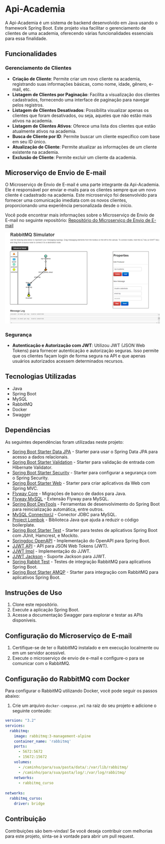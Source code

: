 # Api-Academia

A Api-Academia é um sistema de backend desenvolvido em Java usando o framework Spring Boot. Este projeto visa facilitar o gerenciamento de clientes de uma academia, oferecendo várias funcionalidades essenciais para essa finalidade.

## Funcionalidades

### Gerenciamento de Clientes
- **Criação de Cliente**: Permite criar um novo cliente na academia, registrando suas informações básicas, como nome, idade, gênero, e-mail, etc.
- **Listagem de Clientes por Paginação**: Facilita a visualização dos clientes cadastrados, fornecendo uma interface de paginação para navegar pelos registros.
- **Listagem de Clientes Desativados**: Possibilita visualizar apenas os clientes que foram desativados, ou seja, aqueles que não estão mais ativos na academia.
- **Listagem de Clientes Ativos**: Oferece uma lista dos clientes que estão atualmente ativos na academia.
- **Busca de Cliente por ID**: Permite buscar um cliente específico com base em seu ID único.
- **Atualização de Cliente**: Permite atualizar as informações de um cliente existente na academia.
- **Exclusão de Cliente**: Permite excluir um cliente da academia.

## Microserviço de Envio de E-mail

O Microserviço de Envio de E-mail é uma parte integrante da Api-Academia. Ele é responsável por enviar e-mails para os clientes sempre que um novo cliente é cadastrado na academia. Este microserviço foi desenvolvido para fornecer uma comunicação imediata com os novos clientes, proporcionando uma experiência personalizada desde o início.

Você pode encontrar mais informações sobre o Microserviço de Envio de E-mail no seguinte repositório:
[Repositório do Microserviço de Envio de E-mail](https://github.com/DanielJavaCoffee/Api-Academia-ms-Email)

![Imagem do Microserviço de Envio de E-mail](src/main/resources/static/rabbit.png)

### Segurança
- **Autenticação e Autorização com JWT**: Utilizou JWT (JSON Web Tokens) para fornecer autenticação e autorização seguras. Isso permite que os clientes façam login de forma segura na API e que apenas usuários autorizados acessem determinados recursos.

## Tecnologias Utilizadas
- Java
- Spring Boot
- MySQL
- RabbitMQ
- Docker
- Swagger

## Dependências

As seguintes dependências foram utilizadas neste projeto:

- [Spring Boot Starter Data JPA](https://mvnrepository.com/artifact/org.springframework.boot/spring-boot-starter-data-jpa) - Starter para usar o Spring Data JPA para acesso a dados relacionais.
- [Spring Boot Starter Validation](https://mvnrepository.com/artifact/org.springframework.boot/spring-boot-starter-validation) - Starter para validação de entrada com Hibernate Validator.
- [Spring Boot Starter Security](https://mvnrepository.com/artifact/org.springframework.boot/spring-boot-starter-security) - Starter para configurar a segurança com o Spring Security.
- [Spring Boot Starter Web](https://mvnrepository.com/artifact/org.springframework.boot/spring-boot-starter-web) - Starter para criar aplicativos da Web com Spring MVC.
- [Flyway Core](https://mvnrepository.com/artifact/org.flywaydb/flyway-core) - Migrações de banco de dados para Java.
- [Flyway MySQL](https://mvnrepository.com/artifact/org.flywaydb/flyway-mysql) - Extensão Flyway para MySQL.
- [Spring Boot DevTools](https://mvnrepository.com/artifact/org.springframework.boot/spring-boot-devtools) - Ferramentas de desenvolvimento do Spring Boot para reinicialização automática, entre outros.
- [MySQL Connector/J](https://mvnrepository.com/artifact/mysql/mysql-connector-java) - Conector JDBC para MySQL.
- [Project Lombok](https://mvnrepository.com/artifact/org.projectlombok/lombok) - Biblioteca Java que ajuda a reduzir o código boilerplate.
- [Spring Boot Starter Test](https://mvnrepository.com/artifact/org.springframework.boot/spring-boot-starter-test) - Starter para testes de aplicativos Spring Boot com JUnit, Hamcrest, e Mockito.
- [Springdoc OpenAPI](https://mvnrepository.com/artifact/org.springdoc/springdoc-openapi-starter-webmvc-ui) - Implementação do OpenAPI para Spring Boot.
- [JJWT API](https://mvnrepository.com/artifact/io.jsonwebtoken/jjwt-api) - API para JSON Web Tokens (JWT).
- [JJWT Impl](https://mvnrepository.com/artifact/io.jsonwebtoken/jjwt-impl) - Implementação do JJWT.
- [JJWT Jackson](https://mvnrepository.com/artifact/io.jsonwebtoken/jjwt-jackson) - Suporte Jackson para JJWT.
- [Spring Rabbit Test](https://mvnrepository.com/artifact/org.springframework.amqp/spring-rabbit-test) - Testes de integração RabbitMQ para aplicativos Spring Boot.
- [Spring Boot Starter AMQP](https://mvnrepository.com/artifact/org.springframework.boot/spring-boot-starter-amqp) - Starter para integração com RabbitMQ para aplicativos Spring Boot.

## Instruções de Uso
1. Clone este repositório.
2. Execute a aplicação Spring Boot.
3. Acesse a documentação Swagger para explorar e testar as APIs disponíveis.

## Configuração do Microserviço de E-mail
1. Certifique-se de ter o RabbitMQ instalado e em execução localmente ou em um servidor acessível.
2. Execute o microserviço de envio de e-mail e configure-o para se comunicar com o RabbitMQ.

## Configuração do RabbitMQ com Docker

Para configurar o RabbitMQ utilizando Docker, você pode seguir os passos abaixo:

1. Crie um arquivo `docker-compose.yml` na raiz do seu projeto e adicione o seguinte conteúdo:

```yaml
version: "3.2"
services:
  rabbitmq:
    image: rabbitmq:3-management-alpine
    container_name: 'rabbitmq'
    ports:
      - 5672:5672
      - 15672:15672
    volumes:
      - /caminho/para/sua/pasta/data/:/var/lib/rabbitmq/
      - /caminho/para/sua/pasta/log/:/var/log/rabbitmq/
    networks:
      - rabbitmq_curso

networks:
  rabbitmq_curso:
    driver: bridge
```

## Contribuição
Contribuições são bem-vindas! Se você deseja contribuir com melhorias para este projeto, sinta-se à vontade para abrir um pull request.

